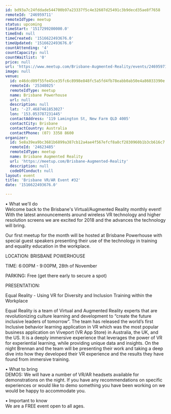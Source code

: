 ```yaml
---
id: bd93a7c24fddade544700b97a23337f5c4e32607d25491c3b9decd35ae8f7658
remoteId: '246959711'
remoteIdType: meetup
status: upcoming
timeStart: '1517299200000.0'
timeEnd: null
timeCreated: '1516622493676.0'
timeUpdated: '1516622493676.0'
countAttending: '4'
countCapacity: null
countWaitlist: '0'
price: null
url: 'https://www.meetup.com/Brisbane-Augmented-Reality/events/246959711/'
image: null
venue:
  id: e46dcd09f55fe45ce35fc6c8998e848fc5a5fd4fb78eabb0ab50e4a86033390e
  remoteId: '25348025'
  remoteIdType: meetup
  name: Brisbane Powerhouse
  url: null
  description: null
  lat: '-27.4687461853027'
  lon: '153.053787231445'
  contactAddress: '119 Lamington St, New Farm QLD 4005'
  contactCity: Brisbane
  contactCountry: Australia
  contactPhone: (07) 3358 8600
organizer:
  id: 5e8a39ea9bc3681b6899a387cb12a4ae4f567efcf8a8cf2830960b1b3cb616c7
  remoteId: '24623485'
  remoteIdType: meetup
  name: Brisbane Augmented Reality
  url: 'https://meetup.com/Brisbane-Augmented-Reality'
  description: null
  codeOfConduct: null
layout: event
title: 'Brisbane VR/AR Event #32'
date: '1516622493676.0'

---
```

<p>• What we'll do<br/>Welcome back to the Brisbane's Virtual/Augmented Reality monthly event! With the latest announcements around wireless VR technology and higher resolution screens we are excited for 2018 and the advances the technology will bring.</p> <p>Our first meetup for the month will be hosted at Brisbane Powerhouse with special guest speakers presenting their use of the technology in training and equality education in the workplace.</p> <p>LOCATION: BRISBANE POWERHOUSE</p> <p>TIME: 6:00PM - 9:00PM, 28th of November</p> <p>PARKING: Free (get there early to secure a spot)</p> <p>PRESENTATION:</p> <p>Equal Reality - Using VR for Diversity and Inclusion Training within the Workplace</p> <p>Equal Reality is a team of Virtual and Augmented Reality experts that are revolutionizing culture learning and development to “create the future inclusive leaders of tomorrow”. The team has released the world’s first Inclusive behavior learning application in VR which was the most popular business application on Viveport (VR App Store) in Australia, the UK, and the US. It is a deeply immersive experience that leverages the power of VR for experiential learning, while providing unique data and insights. On the night Brennan and the team will be presenting their work and taking a deep dive into how they developed their VR experience and the results they have found from immersive training.</p> <p>• What to bring<br/>DEMOS: We will have a number of VR/AR headsets available for demonstrations on the night. If you have any recommendations on specific experiences or would like to demo something you have been working on we would be happy to accommodate you.</p> <p>• Important to know<br/>We are a FREE event open to all ages.</p> 
